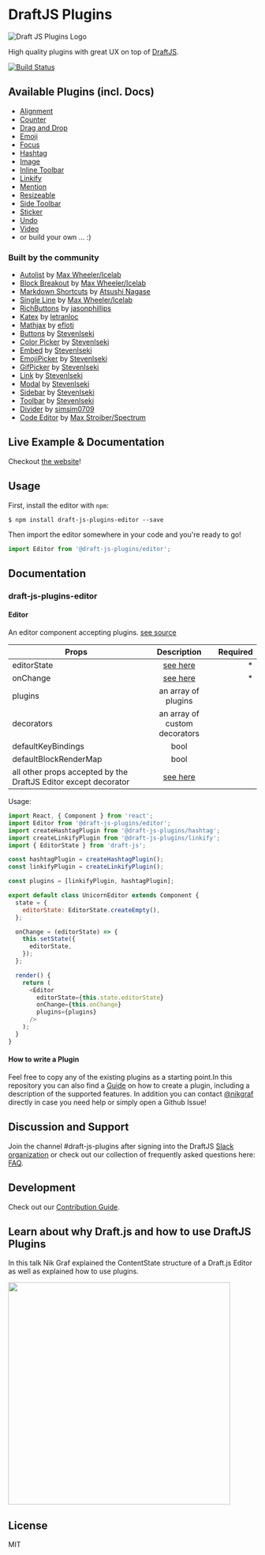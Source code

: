 # DraftJS Plugins

![Draft JS Plugins Logo](http://static.nikgraf.com/draft-js-plugins/draft-js-plugins.svg)

High quality plugins with great UX on top of [DraftJS](https://github.com/facebook/draft-js).

[![Build Status](https://travis-ci.org/draft-js-plugins/draft-js-plugins.svg?branch=master)](https://travis-ci.org/draft-js-plugins/draft-js-plugins)

## Available Plugins (incl. Docs)

- [Alignment](https://www.draft-js-plugins.com/plugin/alignment)
- [Counter](https://www.draft-js-plugins.com/plugin/counter)
- [Drag and Drop](https://www.draft-js-plugins.com/plugin/drag-n-drop)
- [Emoji](https://www.draft-js-plugins.com/plugin/emoji)
- [Focus](https://www.draft-js-plugins.com/plugin/focus)
- [Hashtag](https://www.draft-js-plugins.com/plugin/hashtag)
- [Image](https://www.draft-js-plugins.com/plugin/image)
- [Inline Toolbar](https://www.draft-js-plugins.com/plugin/inline-toolbar)
- [Linkify](https://www.draft-js-plugins.com/plugin/linkify)
- [Mention](https://www.draft-js-plugins.com/plugin/mention)
- [Resizeable](https://www.draft-js-plugins.com/plugin/resizeable)
- [Side Toolbar](https://www.draft-js-plugins.com/plugin/side-toolbar)
- [Sticker](https://www.draft-js-plugins.com/plugin/sticker)
- [Undo](https://www.draft-js-plugins.com/plugin/undo)
- [Video](https://www.draft-js-plugins.com/plugin/video)
- or build your own … :)

### Built by the community

- [Autolist](https://github.com/icelab/draft-js-autolist-plugin) by [Max Wheeler/Icelab](https://github.com/makenosound)
- [Block Breakout](https://github.com/icelab/draft-js-block-breakout-plugin) by [Max Wheeler/Icelab](https://github.com/makenosound)
- [Markdown Shortcuts](https://github.com/ngs/draft-js-markdown-shortcuts-plugin/) by [Atsushi Nagase](https://github.com/ngs)
- [Single Line](https://github.com/icelab/draft-js-single-line-plugin) by [Max Wheeler/Icelab](https://github.com/makenosound)
- [RichButtons](https://github.com/jasonphillips/draft-js-richbuttons-plugin) by [jasonphillips](https://github.com/jasonphillips)
- [Katex](https://github.com/letranloc/draft-js-katex-plugin) by [letranloc](https://github.com/letranloc)
- [Mathjax](https://github.com/efloti/draft-js-mathjax-plugin) by [efloti](https://github.com/efloti)
- [Buttons](https://github.com/vacenz/last-draft-js-plugins) by [StevenIseki](https://github.com/StevenIseki)
- [Color Picker](https://github.com/vacenz/last-draft-js-plugins) by [StevenIseki](https://github.com/StevenIseki)
- [Embed](https://github.com/vacenz/last-draft-js-plugins) by [StevenIseki](https://github.com/StevenIseki)
- [EmojiPicker](https://github.com/vacenz/last-draft-js-plugins) by [StevenIseki](https://github.com/StevenIseki)
- [GifPicker](https://github.com/vacenz/last-draft-js-plugins) by [StevenIseki](https://github.com/StevenIseki)
- [Link](https://github.com/vacenz/last-draft-js-plugins) by [StevenIseki](https://github.com/StevenIseki)
- [Modal](https://github.com/vacenz/last-draft-js-plugins) by [StevenIseki](https://github.com/StevenIseki)
- [Sidebar](https://github.com/vacenz/last-draft-js-plugins) by [StevenIseki](https://github.com/StevenIseki)
- [Toolbar](https://github.com/vacenz/last-draft-js-plugins) by [StevenIseki](https://github.com/StevenIseki)
- [Divider](https://github.com/simsim0709/draft-js-plugins/tree/master/draft-js-divider-plugin) by [simsim0709](https://github.com/simsim0709)
- [Code Editor](https://github.com/withspectrum/draft-js-code-editor-plugin) by [Max Stroiber/Spectrum](https://github.com/withspectrum)

## Live Example & Documentation

Checkout [the website](https://www.draft-js-plugins.com/)!

## Usage

First, install the editor with `npm`:

```
$ npm install draft-js-plugins-editor --save
```

Then import the editor somewhere in your code and you're ready to go!

```js
import Editor from '@draft-js-plugins/editor';
```

## Documentation

### draft-js-plugins-editor

#### Editor

An editor component accepting plugins. [see source](https://github.com/draft-js-plugins/draft-js-plugins/blob/master/draft-js-plugins-editor/src/Editor/index.js#L16)

| Props                                                           |                                         Description                                          | Required |
| --------------------------------------------------------------- | :------------------------------------------------------------------------------------------: | -------: |
| editorState                                                     | [see here](https://facebook.github.io/draft-js/docs/api-reference-editor-state.html#content) |       \* |
| onChange                                                        |   [see here](https://facebook.github.io/draft-js/docs/api-reference-editor.html#onchange)    |       \* |
| plugins                                                         |                                     an array of plugins                                      |          |
| decorators                                                      |                                an array of custom decorators                                 |          |
| defaultKeyBindings                                              |                                             bool                                             |          |
| defaultBlockRenderMap                                           |                                             bool                                             |          |
| all other props accepted by the DraftJS Editor except decorator |     [see here](https://facebook.github.io/draft-js/docs/api-reference-editor.html#props)     |          |

Usage:

```js
import React, { Component } from 'react';
import Editor from '@draft-js-plugins/editor';
import createHashtagPlugin from '@draft-js-plugins/hashtag';
import createLinkifyPlugin from '@draft-js-plugins/linkify';
import { EditorState } from 'draft-js';

const hashtagPlugin = createHashtagPlugin();
const linkifyPlugin = createLinkifyPlugin();

const plugins = [linkifyPlugin, hashtagPlugin];

export default class UnicornEditor extends Component {
  state = {
    editorState: EditorState.createEmpty(),
  };

  onChange = (editorState) => {
    this.setState({
      editorState,
    });
  };

  render() {
    return (
      <Editor
        editorState={this.state.editorState}
        onChange={this.onChange}
        plugins={plugins}
      />
    );
  }
}
```

#### How to write a Plugin

Feel free to copy any of the existing plugins as a starting point.In this repository you can also find a [Guide](https://github.com/draft-js-plugins/draft-js-plugins/blob/master/HOW_TO_CREATE_A_PLUGIN.md) on how to create a plugin, including a description of the supported features. In addition you can contact [@nikgraf](https://github.com/nikgraf) directly in case you need help or simply open a Github Issue!

## Discussion and Support

Join the channel #draft-js-plugins after signing into the DraftJS [Slack organization](https://draftjs.herokuapp.com) or check out our collection of frequently asked questions here: [FAQ](https://github.com/draft-js-plugins/draft-js-plugins/blob/master/FAQ.md).

## Development

Check out our [Contribution Guide](https://github.com/draft-js-plugins/draft-js-plugins/blob/master/CONTRIBUTING.md).

## Learn about why Draft.js and how to use DraftJS Plugins

In this talk Nik Graf explained the ContentState structure of a Draft.js Editor as well as explained how to use plugins.

[<img width="450" src="http://img.youtube.com/vi/gxNuHZXZMgs/maxresdefault.jpg" >](https://www.youtube.com/watch?v=gxNuHZXZMgs)

## License

MIT
